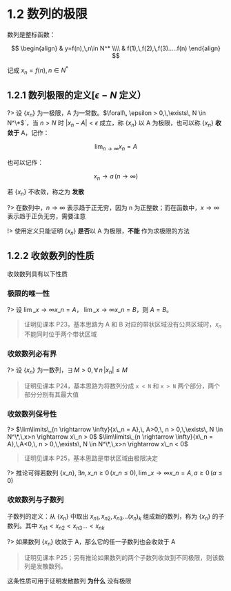 # 1.2 数列的极限

数列是整标函数：

$$
\begin{align}
& y=f(n),\,n\in N^* \\\\
& f(1),\,f(2),\,f(3).....f(n)
\end{align}
$$

记成 $x_n=f(n),\,n \in N^*$

## 1.2.1 数列极限的定义[$\epsilon - N$ 定义）

?> 设 $\lbrace x_n \rbrace$ 为一极限，A 为一常数。$\forall\, \epsilon > 0,\,\exists\, N \in N^\*$`，当 $n > N$ 时 $|x_n - A| < \epsilon$ 成立，称 $\lbrace x_n \rbrace$ 以 A 为极限，也可以称 $\lbrace x_n \rbrace$ **收敛于** A，记作：

$$
\lim_{n \rightarrow \infty}{x_n = A}
$$

也可以记作：

$$
x_n \rightarrow a\,(n \rightarrow \infty)
$$

若 $\lbrace x_n \rbrace$ 不收敛，称之为 **发散**

?> 在数列中，$n \rightarrow \infty$ 表示趋于正无穷，因为 n 为正整数；而在函数中，$x \rightarrow \infty$ 表示趋于正负无穷，需要注意

!> 使用定义只能证明 $\lbrace x_n \rbrace$ **是否**以 A 为极限，**不能** 作为求极限的方法

## 1.2.2 收敛数列的性质

收敛数列具有以下性质

### 极限的唯一性

?> 设 $\lim\limits\_{x \rightarrow \infty}{x\_n = A}$， $\lim\limits\_{x \rightarrow \infty}{x\_n = B}$，则 $A = B$。

> 证明见课本 P23，基本思路为 A 和 B 对应的带状区域没有公共区域时，$x_n$ 不能同时位于两个带状区域

### 收敛数列必有界

?> 设 $\lbrace x_n \rbrace$ 为一数列，$\exists\,M > 0,\,\forall\,n\,|x_n| \leq M$

> 证明见课本 P24，基本思路为将数列分成 `x < N` 和 `x > N` 两个部分，两个部分分别有其最大值

### 收敛数列保号性

?> $\lim\limits\_{n \rightarrow \infty}{x\_n = A},\, A>0,\, n > 0,\,\exists\, N \in N^\*,\,x>n \rightarrow x\_n > 0$
$\lim\limits\_{n \rightarrow \infty}{x\_n = A},\,A<0,\, n > 0,\,\exists\, N \in N^\*,\,x>n \rightarrow x\_n < 0$

> 证明见课本 P25，基本思路是带状区域由极限决定

?> 推论可得若数列 $\lbrace x\_n \rbrace,\,\exists n,\, x\_n \geq 0\,(x\_n \leq 0),\,\lim\limits\_{x \rightarrow \infty}{x\_n = A},\, a \geq 0\,(a \leq 0)$

### 收敛数列与子数列

子数列的定义：从 $\lbrace x_n \rbrace$ 中取出 ${x_n}_1,\,{x_n}_2,\,{x_n}_3...(x_n)_k$ 组成新的数列，称为 $\lbrace x_n \rbrace$ 的子数列。其中 ${x_n}_1 < {x_n}_2 < {x_n}_3...<{x_n}_k$

?> 如果数列 $\lbrace x_n \rbrace$ 收敛于 A，那么它的任一子数列也会收敛于 A

> 证明见课本 P25；另有推论如果数列的两个子数列收敛到不同极限，则该数列是发散数列。

这条性质可用于证明发散数列 **为什么** 没有极限
